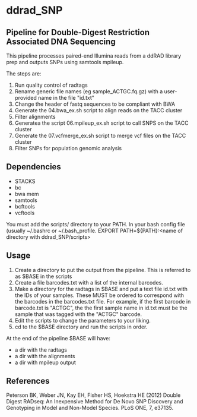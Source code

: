# ddrad_SNP
## Pipeline for Double-Digest Restriction Associated DNA Sequencing

This pipeline processes paired-end Illumina reads from a ddRAD library prep and outputs SNPs using samtools mpileup. 

The steps are:

1. Run quality control of radtags 
2. Rename generic file names (eg sample_ACTGC.fq.gz) with a user-provided name in the file "id.txt"
3. Change the header of fastq sequences to be compliant with BWA
4. Generate the 04.bwa_ex.sh script to align reads on the TACC cluster 
5. Filter alignments 
6. Generatea the script 06.mpileup_ex.sh script to call SNPS on the TACC cluster 
7. Generate the 07.vcfmerge_ex.sh script to merge vcf files on the TACC cluster 
8. Filter SNPs for population genomic analysis

## Dependencies
- STACKS
- bc
- bwa mem
- samtools
- bcftools
- vcftools 

You must add the scripts/ directory to your PATH. In your bash config file (usually ~/.bashrc or ~/.bash_profile.
EXPORT PATH=${PATH}:<name of directory with ddrad_SNP/scripts>

## Usage
1. Create a directory to put the output from the pipeline. This is referred to as $BASE in the scripts
2. Create a file barcodes.txt with a list of the internal barcodes.
3. Make a directory for the radtags in $BASE and put a text file id.txt with the IDs of your samples. These MUST be ordered to correspond with the barcodes in the barcodes.txt file.
For example, if the first barcode in barcode.txt is "ACTGC", the the first sample name in id.txt must be the sample that was tagged with the "ACTGC" barcode.
4. Edit the scripts to change the parameters to your liking.
5. cd to the $BASE directory and run the scripts in order.

At the end of the pipeline $BASE will have:

- a dir with the radtags 
- a dir with the alignments
- a dir with mpileup output

## References
Peterson BK, Weber JN, Kay EH, Fisher HS, Hoekstra HE (2012) Double Digest RADseq: An Inexpensive Method for De Novo SNP Discovery and Genotyping in Model and Non-Model Species. PLoS ONE, 7, e37135.

